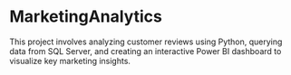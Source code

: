 # MarketingAnalytics
 This project involves analyzing customer reviews using Python, querying data from SQL Server, and creating an interactive Power BI dashboard to visualize key marketing insights.
